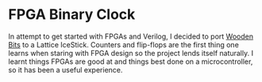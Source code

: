 # FPGA Binary Clock

In attempt to get started with FPGAs and Verilog, I decided to port [Wooden
Bits](https://github.com/tuna-f1sh/wooden-bits) to a Lattice IceStick.
Counters and flip-flops are the first thing one learns when staring with FPGA
design so the project lends itself naturally. I learnt things FPGAs are good at
and things best done on a microcontroller, so it has been a useful experience.

